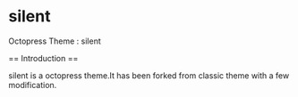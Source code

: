 silent
======

Octopress Theme : silent

== Introduction ==

silent is a octopress theme.It has been forked from classic theme with a few modification.
